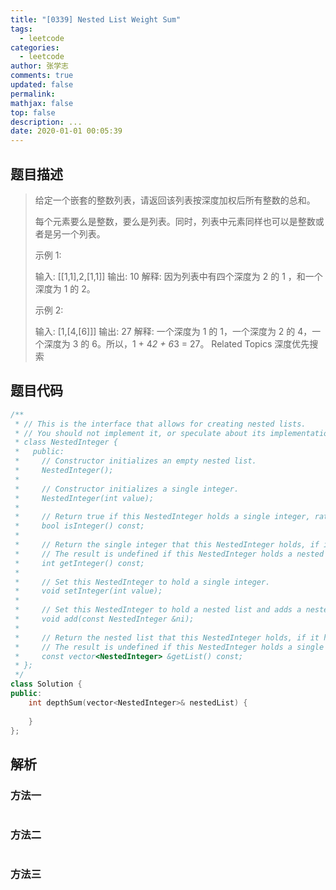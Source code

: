 ```yaml
---
title: "[0339] Nested List Weight Sum"
tags:
  - leetcode
categories:
  - leetcode
author: 张学志
comments: true
updated: false
permalink:
mathjax: false
top: false
description: ...
date: 2020-01-01 00:05:39
---
```


## 题目描述

> 给定一个嵌套的整数列表，请返回该列表按深度加权后所有整数的总和。 
> 
> 每个元素要么是整数，要么是列表。同时，列表中元素同样也可以是整数或者是另一个列表。 
> 
> 示例 1: 
> 
> 输入: [[1,1],2,[1,1]]
> 输出: 10 
> 解释: 因为列表中有四个深度为 2 的 1 ，和一个深度为 1 的 2。 
> 
> 示例 2: 
> 
> 输入: [1,[4,[6]]]
> 输出: 27 
> 解释: 一个深度为 1 的 1，一个深度为 2 的 4，一个深度为 3 的 6。所以，1 + 4*2 + 6*3 = 27。 
> Related Topics 深度优先搜索

## 题目代码

```cpp
/**
 * // This is the interface that allows for creating nested lists.
 * // You should not implement it, or speculate about its implementation
 * class NestedInteger {
 *   public:
 *     // Constructor initializes an empty nested list.
 *     NestedInteger();
 *
 *     // Constructor initializes a single integer.
 *     NestedInteger(int value);
 *
 *     // Return true if this NestedInteger holds a single integer, rather than a nested list.
 *     bool isInteger() const;
 *
 *     // Return the single integer that this NestedInteger holds, if it holds a single integer
 *     // The result is undefined if this NestedInteger holds a nested list
 *     int getInteger() const;
 *
 *     // Set this NestedInteger to hold a single integer.
 *     void setInteger(int value);
 *
 *     // Set this NestedInteger to hold a nested list and adds a nested integer to it.
 *     void add(const NestedInteger &ni);
 *
 *     // Return the nested list that this NestedInteger holds, if it holds a nested list
 *     // The result is undefined if this NestedInteger holds a single integer
 *     const vector<NestedInteger> &getList() const;
 * };
 */
class Solution {
public:
    int depthSum(vector<NestedInteger>& nestedList) {
        
    }
};
```

## 解析

### 方法一

```cpp

```

### 方法二

```cpp

```

### 方法三

```cpp

```

